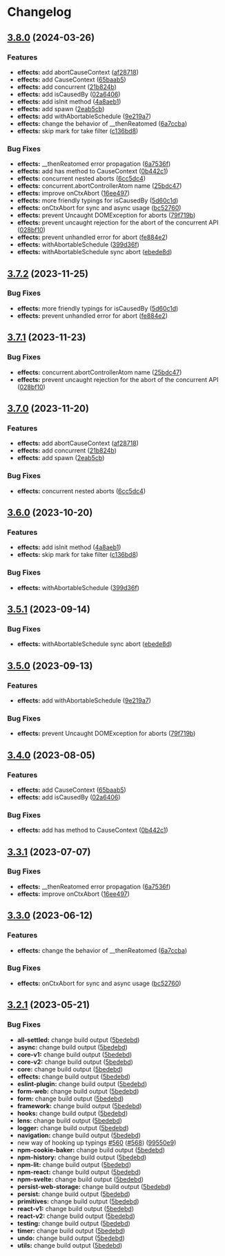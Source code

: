 # Changelog

## [3.8.0](https://github.com/kirademiurge/reatom/compare/effects-v3.7.2...effects-v3.8.0) (2024-03-26)


### Features

* **effects:** add abortCauseContext ([af28718](https://github.com/kirademiurge/reatom/commit/af28718598a852ba7926e54cd5f1b6a508441951))
* **effects:** add CauseContext ([65baab5](https://github.com/kirademiurge/reatom/commit/65baab5cdc1256619b1fa779376f3e7508fc0c8d))
* **effects:** add concurrent ([21b824b](https://github.com/kirademiurge/reatom/commit/21b824b939bd6bd57b3d33d8eaa91ea67d784c41))
* **effects:** add isCausedBy ([02a6406](https://github.com/kirademiurge/reatom/commit/02a64069e272387cb64b1573a765a3d70abac825))
* **effects:** add isInit method ([4a8aeb1](https://github.com/kirademiurge/reatom/commit/4a8aeb14d0cdf54a545dda498c026e8f9b7c29d2))
* **effects:** add spawn ([2eab5cb](https://github.com/kirademiurge/reatom/commit/2eab5cbc6b26450b09ed43ad9cb815a997950c1d))
* **effects:** add withAbortableSchedule ([9e219a7](https://github.com/kirademiurge/reatom/commit/9e219a7d61c18cc15bcff28f310938166d10de2c))
* **effects:** change the behavior of __thenReatomed ([6a7ccba](https://github.com/kirademiurge/reatom/commit/6a7ccba6a46521807d5d1e5eef3c3ad219454779))
* **effects:** skip mark for take filter ([c136bd8](https://github.com/kirademiurge/reatom/commit/c136bd884df59715ea8a4028e29eaa3e1dc6b076))


### Bug Fixes

* **effects:** __thenReatomed error propagation ([6a7536f](https://github.com/kirademiurge/reatom/commit/6a7536f7b5afcad22fc90fc0afbfc7b71bfd71ec))
* **effects:** add has method to CauseContext ([0b442c1](https://github.com/kirademiurge/reatom/commit/0b442c1fdbb119c2828951aff0b97d490efdb397))
* **effects:** concurrent nested aborts ([6cc5dc4](https://github.com/kirademiurge/reatom/commit/6cc5dc45c8f6bb9e51c2fd76c7b6dda7352ce4c2))
* **effects:** concurrent.abortControllerAtom name ([25bdc47](https://github.com/kirademiurge/reatom/commit/25bdc479e62045f946aeee6b9e001a8cb3450a07))
* **effects:** improve onCtxAbort ([16ee497](https://github.com/kirademiurge/reatom/commit/16ee497b08810aef908bcd7b2b2e7151d5f4ff12))
* **effects:** more friendly typings for isCausedBy ([5d60c1d](https://github.com/kirademiurge/reatom/commit/5d60c1da8710c90df60b24e5d013e829455260d0))
* **effects:** onCtxAbort for sync and async usage ([bc52760](https://github.com/kirademiurge/reatom/commit/bc52760aa54d767744ba07ce17124d1f48f0a4ee))
* **effects:** prevent Uncaught DOMException for aborts ([79f719b](https://github.com/kirademiurge/reatom/commit/79f719bbdd6e97cb56c3399a841c33764822d598))
* **effects:** prevent uncaught rejection for the abort of the concurrent API ([028bf10](https://github.com/kirademiurge/reatom/commit/028bf10baa38bcd85d6ae7445c8294160b50ca07))
* **effects:** prevent unhandled error for abort ([fe884e2](https://github.com/kirademiurge/reatom/commit/fe884e24ac574fc50c7ce4e825459d7059136b73))
* **effects:** withAbortableSchedule ([399d36f](https://github.com/kirademiurge/reatom/commit/399d36ffb00d3597fa9c234358b8c50a6aeb8a7a))
* **effects:** withAbortableSchedule sync abort ([ebede8d](https://github.com/kirademiurge/reatom/commit/ebede8d8f652da58bf2e29d6b5ec58966199059b))

## [3.7.2](https://github.com/artalar/reatom/compare/effects-v3.7.1...effects-v3.7.2) (2023-11-25)


### Bug Fixes

* **effects:** more friendly typings for isCausedBy ([5d60c1d](https://github.com/artalar/reatom/commit/5d60c1da8710c90df60b24e5d013e829455260d0))
* **effects:** prevent unhandled error for abort ([fe884e2](https://github.com/artalar/reatom/commit/fe884e24ac574fc50c7ce4e825459d7059136b73))

## [3.7.1](https://github.com/artalar/reatom/compare/effects-v3.7.0...effects-v3.7.1) (2023-11-23)


### Bug Fixes

* **effects:** concurrent.abortControllerAtom name ([25bdc47](https://github.com/artalar/reatom/commit/25bdc479e62045f946aeee6b9e001a8cb3450a07))
* **effects:** prevent uncaught rejection for the abort of the concurrent API ([028bf10](https://github.com/artalar/reatom/commit/028bf10baa38bcd85d6ae7445c8294160b50ca07))

## [3.7.0](https://github.com/artalar/reatom/compare/effects-v3.6.0...effects-v3.7.0) (2023-11-20)


### Features

* **effects:** add abortCauseContext ([af28718](https://github.com/artalar/reatom/commit/af28718598a852ba7926e54cd5f1b6a508441951))
* **effects:** add concurrent ([21b824b](https://github.com/artalar/reatom/commit/21b824b939bd6bd57b3d33d8eaa91ea67d784c41))
* **effects:** add spawn ([2eab5cb](https://github.com/artalar/reatom/commit/2eab5cbc6b26450b09ed43ad9cb815a997950c1d))


### Bug Fixes

* **effects:** concurrent nested aborts ([6cc5dc4](https://github.com/artalar/reatom/commit/6cc5dc45c8f6bb9e51c2fd76c7b6dda7352ce4c2))

## [3.6.0](https://github.com/artalar/reatom/compare/effects-v3.5.1...effects-v3.6.0) (2023-10-20)


### Features

* **effects:** add isInit method ([4a8aeb1](https://github.com/artalar/reatom/commit/4a8aeb14d0cdf54a545dda498c026e8f9b7c29d2))
* **effects:** skip mark for take filter ([c136bd8](https://github.com/artalar/reatom/commit/c136bd884df59715ea8a4028e29eaa3e1dc6b076))


### Bug Fixes

* **effects:** withAbortableSchedule ([399d36f](https://github.com/artalar/reatom/commit/399d36ffb00d3597fa9c234358b8c50a6aeb8a7a))

## [3.5.1](https://github.com/artalar/reatom/compare/effects-v3.5.0...effects-v3.5.1) (2023-09-14)


### Bug Fixes

* **effects:** withAbortableSchedule sync abort ([ebede8d](https://github.com/artalar/reatom/commit/ebede8d8f652da58bf2e29d6b5ec58966199059b))

## [3.5.0](https://github.com/artalar/reatom/compare/effects-v3.4.0...effects-v3.5.0) (2023-09-13)


### Features

* **effects:** add withAbortableSchedule ([9e219a7](https://github.com/artalar/reatom/commit/9e219a7d61c18cc15bcff28f310938166d10de2c))


### Bug Fixes

* **effects:** prevent Uncaught DOMException for aborts ([79f719b](https://github.com/artalar/reatom/commit/79f719bbdd6e97cb56c3399a841c33764822d598))

## [3.4.0](https://github.com/artalar/reatom/compare/effects-v3.3.1...effects-v3.4.0) (2023-08-05)


### Features

* **effects:** add CauseContext ([65baab5](https://github.com/artalar/reatom/commit/65baab5cdc1256619b1fa779376f3e7508fc0c8d))
* **effects:** add isCausedBy ([02a6406](https://github.com/artalar/reatom/commit/02a64069e272387cb64b1573a765a3d70abac825))


### Bug Fixes

* **effects:** add has method to CauseContext ([0b442c1](https://github.com/artalar/reatom/commit/0b442c1fdbb119c2828951aff0b97d490efdb397))

## [3.3.1](https://github.com/artalar/reatom/compare/effects-v3.3.0...effects-v3.3.1) (2023-07-07)


### Bug Fixes

* **effects:** __thenReatomed error propagation ([6a7536f](https://github.com/artalar/reatom/commit/6a7536f7b5afcad22fc90fc0afbfc7b71bfd71ec))
* **effects:** improve onCtxAbort ([16ee497](https://github.com/artalar/reatom/commit/16ee497b08810aef908bcd7b2b2e7151d5f4ff12))

## [3.3.0](https://github.com/artalar/reatom/compare/effects-v3.2.1...effects-v3.3.0) (2023-06-12)


### Features

* **effects:** change the behavior of __thenReatomed ([6a7ccba](https://github.com/artalar/reatom/commit/6a7ccba6a46521807d5d1e5eef3c3ad219454779))


### Bug Fixes

* **effects:** onCtxAbort for sync and async usage ([bc52760](https://github.com/artalar/reatom/commit/bc52760aa54d767744ba07ce17124d1f48f0a4ee))

## [3.2.1](https://github.com/artalar/reatom/compare/effects-v3.2.0...effects-v3.2.1) (2023-05-21)


### Bug Fixes

* **all-settled:** change build output ([5bedebd](https://github.com/artalar/reatom/commit/5bedebda3a1ee92850d10f767686303b8ec2ba0e))
* **async:** change build output ([5bedebd](https://github.com/artalar/reatom/commit/5bedebda3a1ee92850d10f767686303b8ec2ba0e))
* **core-v1:** change build output ([5bedebd](https://github.com/artalar/reatom/commit/5bedebda3a1ee92850d10f767686303b8ec2ba0e))
* **core-v2:** change build output ([5bedebd](https://github.com/artalar/reatom/commit/5bedebda3a1ee92850d10f767686303b8ec2ba0e))
* **core:** change build output ([5bedebd](https://github.com/artalar/reatom/commit/5bedebda3a1ee92850d10f767686303b8ec2ba0e))
* **effects:** change build output ([5bedebd](https://github.com/artalar/reatom/commit/5bedebda3a1ee92850d10f767686303b8ec2ba0e))
* **eslint-plugin:** change build output ([5bedebd](https://github.com/artalar/reatom/commit/5bedebda3a1ee92850d10f767686303b8ec2ba0e))
* **form-web:** change build output ([5bedebd](https://github.com/artalar/reatom/commit/5bedebda3a1ee92850d10f767686303b8ec2ba0e))
* **form:** change build output ([5bedebd](https://github.com/artalar/reatom/commit/5bedebda3a1ee92850d10f767686303b8ec2ba0e))
* **framework:** change build output ([5bedebd](https://github.com/artalar/reatom/commit/5bedebda3a1ee92850d10f767686303b8ec2ba0e))
* **hooks:** change build output ([5bedebd](https://github.com/artalar/reatom/commit/5bedebda3a1ee92850d10f767686303b8ec2ba0e))
* **lens:** change build output ([5bedebd](https://github.com/artalar/reatom/commit/5bedebda3a1ee92850d10f767686303b8ec2ba0e))
* **logger:** change build output ([5bedebd](https://github.com/artalar/reatom/commit/5bedebda3a1ee92850d10f767686303b8ec2ba0e))
* **navigation:** change build output ([5bedebd](https://github.com/artalar/reatom/commit/5bedebda3a1ee92850d10f767686303b8ec2ba0e))
* new way of hooking up typings [#560](https://github.com/artalar/reatom/issues/560) ([#568](https://github.com/artalar/reatom/issues/568)) ([99550e9](https://github.com/artalar/reatom/commit/99550e98c34df7efd8431282a868a0483bed5dc8))
* **npm-cookie-baker:** change build output ([5bedebd](https://github.com/artalar/reatom/commit/5bedebda3a1ee92850d10f767686303b8ec2ba0e))
* **npm-history:** change build output ([5bedebd](https://github.com/artalar/reatom/commit/5bedebda3a1ee92850d10f767686303b8ec2ba0e))
* **npm-lit:** change build output ([5bedebd](https://github.com/artalar/reatom/commit/5bedebda3a1ee92850d10f767686303b8ec2ba0e))
* **npm-react:** change build output ([5bedebd](https://github.com/artalar/reatom/commit/5bedebda3a1ee92850d10f767686303b8ec2ba0e))
* **npm-svelte:** change build output ([5bedebd](https://github.com/artalar/reatom/commit/5bedebda3a1ee92850d10f767686303b8ec2ba0e))
* **persist-web-storage:** change build output ([5bedebd](https://github.com/artalar/reatom/commit/5bedebda3a1ee92850d10f767686303b8ec2ba0e))
* **persist:** change build output ([5bedebd](https://github.com/artalar/reatom/commit/5bedebda3a1ee92850d10f767686303b8ec2ba0e))
* **primitives:** change build output ([5bedebd](https://github.com/artalar/reatom/commit/5bedebda3a1ee92850d10f767686303b8ec2ba0e))
* **react-v1:** change build output ([5bedebd](https://github.com/artalar/reatom/commit/5bedebda3a1ee92850d10f767686303b8ec2ba0e))
* **react-v2:** change build output ([5bedebd](https://github.com/artalar/reatom/commit/5bedebda3a1ee92850d10f767686303b8ec2ba0e))
* **testing:** change build output ([5bedebd](https://github.com/artalar/reatom/commit/5bedebda3a1ee92850d10f767686303b8ec2ba0e))
* **timer:** change build output ([5bedebd](https://github.com/artalar/reatom/commit/5bedebda3a1ee92850d10f767686303b8ec2ba0e))
* **undo:** change build output ([5bedebd](https://github.com/artalar/reatom/commit/5bedebda3a1ee92850d10f767686303b8ec2ba0e))
* **utils:** change build output ([5bedebd](https://github.com/artalar/reatom/commit/5bedebda3a1ee92850d10f767686303b8ec2ba0e))
